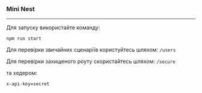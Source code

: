 ### Mini Nest

---

Для запуску використайте команду:

```npm run start```

Для перевірки звичайних сценаріїв користуйтесь шляхом:
```/users```

Для перевірки захищеного роуту скористайтесь шляхом:
```/secure``` 

та хедером:

```x-api-key=secret```

